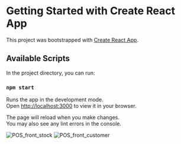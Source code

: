 # Getting Started with Create React App

This project was bootstrapped with [Create React App](https://github.com/facebook/create-react-app).

## Available Scripts

In the project directory, you can run:

### `npm start`

Runs the app in the development mode.\
Open [http://localhost:3000](http://localhost:3000) to view it in your browser.

The page will reload when you make changes.\
You may also see any lint errors in the console.


![POS_front_stock](https://github.com/user-attachments/assets/b9061f27-686c-4cd7-8e9b-a807df6aa85c)
![POS_front_customer](https://github.com/user-attachments/assets/b07e9a1f-a938-416c-8cee-eb1cff10b880)

